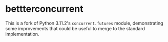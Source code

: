 # bettterconcurrent

This is a fork of Python 3.11.2's `concurrent.futures` module, demonstrating some improvements that could be useful to merge to the standard implementation.
